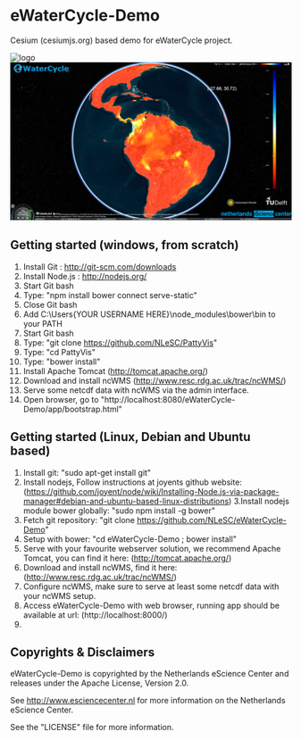 eWaterCycle-Demo
================

Cesium (cesiumjs.org) based demo for eWaterCycle project.

![logo](images/eWaterCycle.png "Screenshot 1")
![logo](images/eWaterCycle2.png "Screenshot 2")

Getting started (windows, from scratch)
---------------------------------------
1. Install Git : 	http://git-scm.com/downloads
2. Install Node.js : 	http://nodejs.org/
3. Start Git bash
4. Type: "npm install bower connect serve-static"
5. Close Git bash
6. Add C:\Users\{YOUR USERNAME HERE}\node_modules\bower\bin to your PATH
7. Start Git bash
8. Type: "git clone https://github.com/NLeSC/PattyVis"
9. Type: "cd PattyVis"
10. Type: "bower install"
11. Install Apache Tomcat (http://tomcat.apache.org/)
12. Download and install ncWMS (http://www.resc.rdg.ac.uk/trac/ncWMS/)
13. Serve some netcdf data with ncWMS via the admin interface.
13. Open browser, go to "http://localhost:8080/eWaterCycle-Demo/app/bootstrap.html"

Getting started (Linux, Debian and Ubuntu based)
-------------------------------------------------
1. Install git: "sudo apt-get install git"
2. Install nodejs, Follow instructions at joyents github website: (https://github.com/joyent/node/wiki/Installing-Node.js-via-package-manager#debian-and-ubuntu-based-linux-distributions)
3.Install nodejs module bower globally: "sudo npm install -g bower"
4. Fetch git repository: "git clone https://github.com/NLeSC/eWaterCycle-Demo"
5. Setup with bower: "cd eWaterCycle-Demo ; bower install"
6. Serve with your favourite webserver solution, we recommend Apache Tomcat, you can find it here: (http://tomcat.apache.org/)
7. Download and install ncWMS, find it here: (http://www.resc.rdg.ac.uk/trac/ncWMS/)
8. Configure ncWMS, make sure to serve at least some netcdf data with your ncWMS setup.
9. Access eWaterCycle-Demo with web browser, running app should be available at url: (http://localhost:8000/)
10. 

Copyrights & Disclaimers
------------------------

eWaterCycle-Demo is copyrighted by the Netherlands eScience Center and 
releases under the Apache License, Version 2.0.

See <http://www.esciencecenter.nl> for more information on the 
Netherlands eScience Center.

See the "LICENSE" file for more information. 
